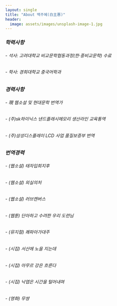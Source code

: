 ```yaml
---
layout: single
title: "About 백주혜(白主惠)"
header:
  image: assets/images/unsplash-image-1.jpg
---
```


### ***학력사항*** 
###### - 석사: 고려대학교 비교문학협동과정(한·중비교문학) 수료
###### - 학사: 경희대학교 중국어학과

### ***경력사항***
###### - 現 웹소설 및 현대문학 번역가
###### - (주)sk하이닉스 낸드플래시메모리 생산라인 교육통역
###### - (주)삼성디스플레이 LCD 사업 품질보증부 번역 

### ***번역경력***
###### - (웹소설) 태자입희지후
###### - (웹소설) 외실의처
###### - (웹소설) 러브캔버스
###### - (웹툰) 단아하고 수려한 우리 도련님
###### - (뮤지컬) 쾌파아가대주
###### - (시집) 서산에 노을 지는데
###### - (시집) 아무르 강은 흐른다
###### - (시집) 낙엽은 시간을 털어내며
###### - (영화) 무쌍